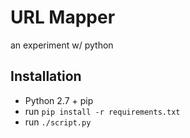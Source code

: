 # URL Mapper

an experiment w/ python

## Installation
- Python 2.7 + pip
- run `pip install -r requirements.txt`
- run `./script.py`